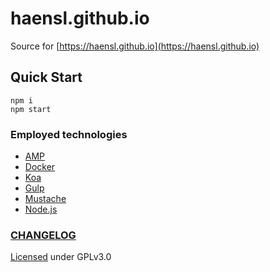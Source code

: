 # haensl.github.io

Source for [https://haensl.github.io](https://haensl.github.io)

## Quick Start

```
npm i
npm start
```

### Employed technologies

- [AMP](https://www.ampproject.org)
- [Docker](https://www.docker.com/)
- [Koa](https://koajs.com/)
- [Gulp](https://gulpjs.com/)
- [Mustache](https://mustache.github.io/)
- [Node.js](https://nodejs.org)

### [CHANGELOG](CHANGELOG.md)

[Licensed](LICENSE) under GPLv3.0
